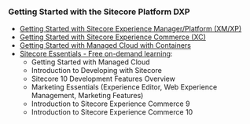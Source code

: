 ### Getting Started with the Sitecore Platform DXP

- [Getting Started with Sitecore Experience Manager/Platform (XM/XP)](https://doc.sitecore.com/en/developers/hd/200/sitecore-headless-development/walkthrough--using-the-getting-started-template.html)
- [Getting Started with Sitecore Experience Commerce (XC)](https://doc.sitecore.com/en/developers/101/sitecore-experience-commerce/getting-started-with-development.html)
- [Getting Started with Managed Cloud with Containers](/learn/getting-started/managed-cloud-with-containers)
- [Sitecore Essentials - Free on-demand learning](https://learning.sitecore.com/pathway/sitecore-essentials):
  - Getting Started with Managed Cloud
  - Introduction to Developing with Sitecore
  - Sitecore 10 Development Features Overview
  - Marketing Essentials (Experience Editor, Web Experience Management, Marketing Features)
  - Introduction to Sitecore Experience Commerce 9
  - Introduction to Sitecore Experience Commerce 10
